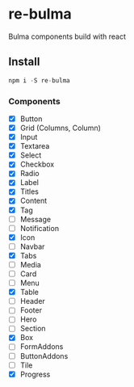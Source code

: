 # re-bulma

Bulma components build with react

## Install

``` js
npm i -S re-bulma
```

### Components

- [x] Button
- [x] Grid (Columns, Column)
- [x] Input
- [x] Textarea
- [x] Select
- [x] Checkbox
- [x] Radio
- [x] Label
- [x] Titles
- [x] Content
- [x] Tag
- [ ] Message
- [ ] Notification
- [x] Icon
- [ ] Navbar
- [x] Tabs
- [ ] Media
- [ ] Card
- [ ] Menu
- [x] Table
- [ ] Header
- [ ] Footer
- [ ] Hero
- [ ] Section
- [x] Box
- [ ] FormAddons
- [ ] ButtonAddons
- [ ] Tile
- [x] Progress 
